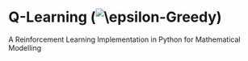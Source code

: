 # Q-Learning (<img src="https://latex.codecogs.com/gif.latex?\inline&space;\epsilon-Greedy" title="\epsilon-Greedy" />)
A Reinforcement Learning Implementation in Python for Mathematical Modelling
